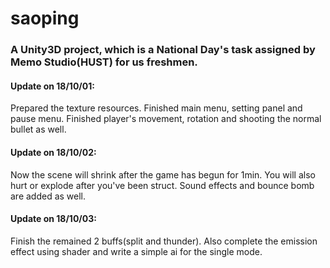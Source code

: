 # saoping
### A Unity3D project, which is a National Day's task assigned by Memo Studio(HUST) for us freshmen.
#### Update on 18/10/01:
Prepared the texture resources. Finished main menu, setting panel and pause menu. Finished player's movement, rotation and shooting the normal bullet as well.

#### Update on 18/10/02:
Now the scene will shrink after the game has begun for 1min. You will also hurt or explode after you've been struct. Sound effects and bounce bomb are added as well.

#### Update on 18/10/03:
Finish the remained 2 buffs(split and thunder). Also complete the emission effect using shader and write a simple ai for the single mode.
